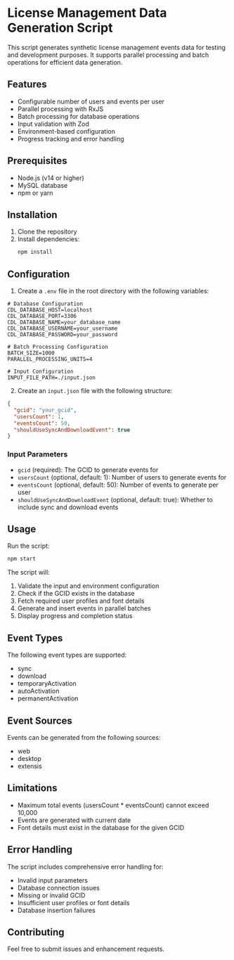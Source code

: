 # License Management Data Generation Script

This script generates synthetic license management events data for testing and development purposes. It supports parallel processing and batch operations for efficient data generation.

## Features

- Configurable number of users and events per user
- Parallel processing with RxJS
- Batch processing for database operations
- Input validation with Zod
- Environment-based configuration
- Progress tracking and error handling

## Prerequisites

- Node.js (v14 or higher)
- MySQL database
- npm or yarn

## Installation

1. Clone the repository
2. Install dependencies:
   ```bash
   npm install
   ```

## Configuration

1. Create a `.env` file in the root directory with the following variables:

```env
# Database Configuration
CDL_DATABASE_HOST=localhost
CDL_DATABASE_PORT=3306
CDL_DATABASE_NAME=your_database_name
CDL_DATABASE_USERNAME=your_username
CDL_DATABASE_PASSWORD=your_password

# Batch Processing Configuration
BATCH_SIZE=1000
PARALLEL_PROCESSING_UNITS=4

# Input Configuration
INPUT_FILE_PATH=./input.json
```

2. Create an `input.json` file with the following structure:

```json
{
  "gcid": "your_gcid",
  "usersCount": 1,
  "eventsCount": 50,
  "shouldUseSyncAndDownloadEvent": true
}
```

### Input Parameters

- `gcid` (required): The GCID to generate events for
- `usersCount` (optional, default: 1): Number of users to generate events for
- `eventsCount` (optional, default: 50): Number of events to generate per user
- `shouldUseSyncAndDownloadEvent` (optional, default: true): Whether to include sync and download events

## Usage

Run the script:

```bash
npm start
```

The script will:
1. Validate the input and environment configuration
2. Check if the GCID exists in the database
3. Fetch required user profiles and font details
4. Generate and insert events in parallel batches
5. Display progress and completion status

## Event Types

The following event types are supported:
- sync
- download
- temporaryActivation
- autoActivation
- permanentActivation

## Event Sources

Events can be generated from the following sources:
- web
- desktop
- extensis

## Limitations

- Maximum total events (usersCount * eventsCount) cannot exceed 10,000
- Events are generated with current date
- Font details must exist in the database for the given GCID

## Error Handling

The script includes comprehensive error handling for:
- Invalid input parameters
- Database connection issues
- Missing or invalid GCID
- Insufficient user profiles or font details
- Database insertion failures

## Contributing

Feel free to submit issues and enhancement requests.
